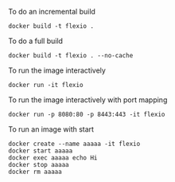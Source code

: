 To do an incremental build

    docker build -t flexio .

To do a full build

    docker build -t flexio . --no-cache


To run the image interactively

    docker run -it flexio

To run the image interactively with port mapping

    docker run -p 8080:80 -p 8443:443 -it flexio

To run an image with start

    docker create --name aaaaa -it flexio
    docker start aaaaa
    docker exec aaaaa echo Hi
    docker stop aaaaa
    docker rm aaaaa


